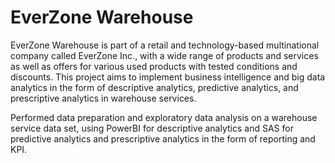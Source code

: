 EverZone Warehouse
======
EverZone Warehouse is part of a retail and technology-based multinational company called EverZone Inc., with a wide range of products and services as well as offers for various used products with tested conditions and discounts. This project aims to implement business intelligence and big data analytics in the form of descriptive analytics, predictive analytics, and prescriptive analytics in warehouse services.

Performed data preparation and exploratory data analysis on a warehouse service data set, using PowerBI for descriptive analytics and SAS for predictive analytics and prescriptive analytics in the form of reporting and KPI.
